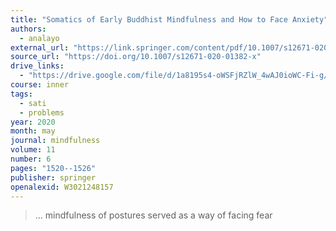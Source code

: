 ```yaml
---
title: "Somatics of Early Buddhist Mindfulness and How to Face Anxiety"
authors:
  - analayo
external_url: "https://link.springer.com/content/pdf/10.1007/s12671-020-01382-x.pdf"
source_url: "https://doi.org/10.1007/s12671-020-01382-x"
drive_links:
  - "https://drive.google.com/file/d/1a8195s4-oWSFjRZlW_4wAJ0ioWC-Fi-g/view?usp=drivesdk"
course: inner
tags:
  - sati
  - problems
year: 2020
month: may
journal: mindfulness
volume: 11
number: 6
pages: "1520--1526"
publisher: springer
openalexid: W3021248157
---
```


> … mindfulness of postures served as a way of facing fear
